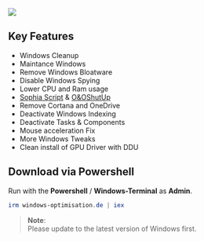 <img src="https://github.com/Marvin700/Windows_Optimisation_Pack/assets/98750428/07637477-3b97-4e2f-9f24-ad17e48e8fc4">

## Key Features
* Windows Cleanup
* Maintance Windows
* Remove Windows Bloatware 
* Disable Windows Spying
* Lower CPU and Ram usage
* [Sophia Script](https://github.com/farag2/Sophia-Script-for-Windows "Sophia Script Documentation") & [O&OShutUp](https://www.oo-software.com/en/shutup10 "O&OShutUp")
* Remove Cortana and OneDrive
* Deactivate Windows Indexing 
* Deactivate Tasks & Components
* Mouse acceleration Fix
* More Windows Tweaks
* Clean install of GPU Driver with DDU

## Download via Powershell
Run with the **Powershell** / **Windows-Terminal** as **Admin**.
  ```powershell
irm windows-optimisation.de | iex
  ```
  
> **Note**: <BR> 
Please update to the latest version of Windows first. <BR>
